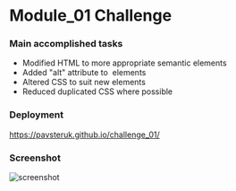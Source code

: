 # Module_01 Challenge

### Main accomplished tasks
* Modified HTML to more appropriate semantic elements
* Added "alt" attribute to <img> elements
* Altered CSS to suit new elements
* Reduced duplicated CSS where possible

### Deployment
https://pavsteruk.github.io/challenge_01/

### Screenshot
![screenshot](https://user-images.githubusercontent.com/48164207/197363516-7fa745bd-0156-4640-94ac-da1fe8d82b94.png)

